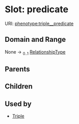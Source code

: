 
# Slot: predicate




URI: [phenotype:triple__predicate](http://w3id.org/ontogpt/phenotype/triple__predicate)


## Domain and Range

None &#8594;  <sub>0..1</sub> [RelationshipType](RelationshipType.md)

## Parents


## Children


## Used by

 * [Triple](Triple.md)
